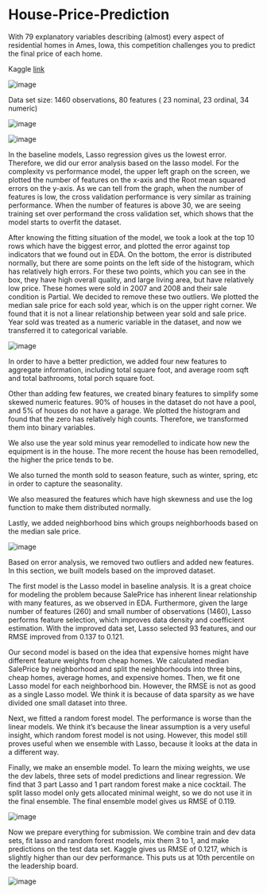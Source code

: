 # House-Price-Prediction

With 79 explanatory variables describing (almost) every aspect of residential homes in Ames, Iowa, this competition challenges you to predict the final price of each home.

Kaggle [link](https://www.kaggle.com/c/house-prices-advanced-regression-techniques)

![image](https://user-images.githubusercontent.com/59941969/191819673-5518a036-176e-44a5-9777-fa0e8ba1989d.png)

Data set size: 1460 observations, 80 features ( 23 nominal, 23 ordinal, 34 numeric) 

![image](https://user-images.githubusercontent.com/59941969/191820422-f68b7e3c-107d-4666-b4a1-0866b38083fa.png)

![image](https://user-images.githubusercontent.com/59941969/191819749-1df71900-9689-4581-8c61-c5ddf4fe6db2.png)


In the baseline models, Lasso regression gives us the lowest error. Therefore, we did our error analysis based on the lasso model. For the complexity vs performance model, the upper left graph on the screen, we plotted the number of features on the x-axis and the Root mean squared errors on the y-axis. As we can tell from the graph, when the number of features is low, the cross validation performance is very similar as training performance. When the number of features is above 30, we are seeing training set over performand the cross validation set, which shows that the model starts to overfit the dataset. 

After knowing the fitting situation of the model, we took a look at the top 10 rows which have the biggest error, and plotted the error against top indicators that we found out in EDA. On the bottom, the error is distributed normally, but there are some points on the left side of the histogram, which has relatively high errors. For these two points, which you can see in the box, they have high overall quality, and large living area, but have relatively low price. These homes were sold in 2007 and 2008 and their sale condition is Partial. We decided to remove these two outliers. We plotted the median sale price for each sold year, which is on the upper right corner. We found that it is not a linear relationship between year sold and sale price. Year sold was treated as a numeric variable in the dataset, and now we transferred it to categorical variable. 

![image](https://user-images.githubusercontent.com/59941969/191819853-cae7dbf5-c95b-40a3-9731-ebfc1b7aaa84.png)

In order to have a better prediction, we added four new features to aggregate information, including total square foot, and average room sqft and total bathrooms, total porch square foot. 

Other than adding few features, we created binary features to simplify some skewed numeric features. 90% of houses in the dataset do not have a pool, and 5% of houses do not have a garage. We plotted the histogram and found that the zero has relatively high counts. Therefore, we transformed them into binary variables. 

We also use the year sold minus year remodelled to indicate how new the equipment is in the house. The more recent the house has been remodelled, the higher the price tends to be. 

We also turned the month sold to season feature, such as winter, spring, etc in order to capture the seasonality.

We also measured the features which have high skewness and use the log function to make them distributed normally. 

Lastly, we added neighborhood bins which groups neighborhoods based on the median sale price. 


![image](https://user-images.githubusercontent.com/59941969/191819914-cabb94e4-4aaf-4336-936e-bf582506965a.png)

Based on error analysis, we removed two outliers and added new features. In this section, we built models based on the improved dataset.

The first model is the Lasso model in baseline analysis. It is a great choice for modeling the problem because SalePrice has inherent linear relationship with many features, as we observed in EDA. Furthermore, given the large number of features (260) and small number of observations (1460), Lasso performs feature selection, which improves data density and coefficient estimation. With the improved data set, Lasso selected 93 features, and our RMSE improved from 0.137 to 0.121.

Our second model is based on the idea that expensive homes might have different feature weights from cheap homes. We calculated median SalePrice by neighborhood and split the neighborhoods into three bins, cheap homes, average homes, and expensive homes. Then, we fit one Lasso model for each neighborhood bin. However, the RMSE is not as good as a single Lasso model. We think it is because of data sparsity as we have divided one small dataset into three.

Next, we fitted a random forest model. The performance is worse than the linear models. We think it’s because the linear assumption is a very useful insight, which random forest model is not using. However, this model still proves useful when we ensemble with Lasso, because it looks at the data in a different way.

Finally, we make an ensemble model. To learn the mixing weights, we use the dev labels, three sets of model predictions and linear regression. We find that 3 part Lasso and 1 part random forest make a nice cocktail. The split lasso model only gets allocated minimal weight, so we do not use it in the final ensemble. The final ensemble model gives us RMSE of 0.119.

![image](https://user-images.githubusercontent.com/59941969/191819952-73326873-c4d8-479d-886c-efd9e737e001.png)


Now we prepare everything for submission. We combine train and dev data sets, fit lasso and random forest models, mix them 3 to 1, and make predictions on the test data set. Kaggle gives us RMSE of 0.1217, which is slightly higher than our dev performance. This puts us at 10th percentile on the leadership board.


![image](https://user-images.githubusercontent.com/59941969/191819982-ccbfd4d3-c900-4e4e-bcdc-9ecfb7198a8c.png)
